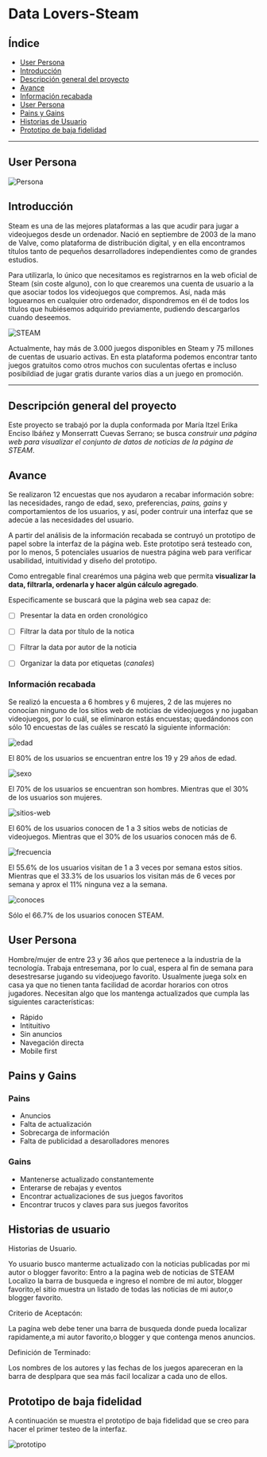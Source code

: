 # Data Lovers-Steam

## Índice

- [User Persona](#User-Persona)
- [Introducción](#introducción)
- [Descripción general del proyecto](#descripción-general-del-proyecto)
- [Avance](#avance)
- [Información recabada](#información-recabada)
- [User Persona](#user-persona)
- [Pains y Gains](#pains-y-gains)
- [Historias de Usuario](#historias-de-usuario)
- [Prototipo de baja fidelidad](#prototipo-de-baja-fidelidad)

---
## User Persona
![Persona](img-readme/persona.png)


## Introducción

Steam es una de las mejores plataformas a las que acudir para jugar a videojuegos desde un ordenador. Nació en septiembre de 2003 de la mano de Valve, como plataforma de distribución digital, y en ella encontramos títulos tanto de pequeños desarrolladores independientes como de grandes estudios.

Para utilizarla, lo único que necesitamos es registrarnos en la web oficial de Steam (sin coste alguno), con lo que crearemos una cuenta de usuario a la que asociar todos los videojuegos que compremos. Así, nada más loguearnos en cualquier otro ordenador, dispondremos en él de todos los títulos que hubiésemos adquirido previamente, pudiendo descargarlos cuando deseemos.

![STEAM](img-readme/STEAM.png)

Actualmente, hay más de 3.000 juegos disponibles en Steam y 75 millones de cuentas de usuario activas. En esta plataforma podemos encontrar tanto juegos gratuitos como otros muchos con suculentas ofertas e incluso posibildiad de jugar gratis durante varios días a un juego en promoción.

---

## Descripción general del proyecto

Este proyecto se trabajó por la dupla conformada por María Itzel Erika Enciso Ibáñez y Monserratt Cuevas Serrano; se busca *construir una _página web_ para visualizar el conjunto de datos de noticias de la página de STEAM*.


## Avance

Se realizaron 12 encuestas que nos ayudaron a recabar información sobre: las necesidades, rango de edad, sexo, preferencias,  _pains, gains_ y comportamientos de los usuarios, y así, poder contruir una interfaz que se adecúe a las necesidades del usuario.

A partir del análisis de la información recabada se contruyó un prototipo de papel sobre la interfaz de la página web. Este prototipo será testeado con, por lo menos, 5 potenciales usuarios de nuestra página web para verificar usabilidad, intuitividad y diseño  del prototipo.

Como entregable final crearémos una página web que permita **visualizar la data,
filtrarla, ordenarla y hacer algún cálculo agregado**.

Especificamente se buscará que la página web sea capaz de:
- [ ] Presentar la data en orden cronológico
- [ ] Filtrar la data por título de la notica
- [ ] Filtrar la data por autor de la noticia
- [ ] Organizar la data por etiquetas (_canales_)


### Información recabada

Se realizó la encuesta a 6 hombres y 6 mujeres, 2 de las mujeres no conocían ninguno de los sitios web de noticias de videojuegos y no jugaban videojuegos, por lo cuál, se eliminaron estás encuestas; quedándonos con sólo 10 encuestas de las cuáles se rescató la siguiente información:


![edad](img-readme/edad.png)

El 80% de los usuarios se encuentran entre los 19 y 29 años de edad.



![sexo](img-readme/sexo.png)

El 70% de los usuarios se encuentran son hombres. Mientras que el 30% de los usuarios son mujeres.



![sitios-web](img-readme/sitios-web.png)

El 60% de los usuarios conocen de 1 a 3 sitios webs de noticias de videojuegos. Mientras que el 30% de los usuarios conocen más de 6.



![frecuencia](img-readme/frecuencia.png)

El 55.6% de los usuarios visitan de 1 a 3 veces por semana estos sitios. Mientras que el 33.3% de los usuarios los visitan más de 6 veces por semana y aprox el 11% ninguna vez a la semana.



![conoces](img-readme/conoces.png)

Sólo el 66.7% de los usuarios conocen STEAM.


## User Persona

Hombre/mujer de entre 23 y 36 años que pertenece a la industria de la tecnología. Trabaja entresemana, por lo cual, espera al fin de semana para desestresarse jugando su videojuego favorito. Usualmente juega solx en casa ya que no tienen tanta facilidad de acordar horarios con otros jugadores. Necesitan algo que los mantenga actualizados que cumpla las siguientes características:

- Rápido
- Intituitivo
- Sin anuncios
- Navegación directa
- Mobile first

## Pains y Gains

### Pains
- Anuncios
- Falta de actualización
- Sobrecarga de información
- Falta de publicidad a desarolladores menores

### Gains
- Mantenerse actualizado constantemente
- Enterarse de rebajas y eventos
- Encontrar actualizaciones de sus juegos favoritos
- Encontrar trucos y claves para sus juegos favoritos

## Historias de usuario

Historias de Usuario.

Yo usuario busco manterme actualizado con la noticias publicadas por mi autor o blogger favorito:
 Entro a la pagina web de noticias de STEAM
Localizo la barra de busqueda e ingreso el nombre de mi autor, blogger favorito,el sitio muestra un listado de todas las noticias de mi autor,o blogger favorito.

Criterio de Aceptacón:

La pagína web debe tener una barra de busqueda donde pueda localizar rapidamente,a mi autor favorito,o blogger y que contenga menos anuncios.

Definición de Terminado:

Los nombres de los autores y las fechas de los juegos apareceran en la barra de desplpara que sea más facil localizar a cada uno de ellos.




## Prototipo de baja fidelidad

A continuación se muestra el prototipo de baja fidelidad que se creo para hacer el primer testeo de la interfaz.

![prototipo](img-readme/prototipo.jpeg)
